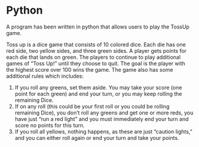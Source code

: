 # Python
A program has been written in python that allows users to play the TossUp game.

Toss up is a dice game that consists of 10 colored dice. Each die has one red side, two yellow sides, and three green sides. A player gets points for each die that lands on green. The players to continue to play additional games of “Toss Up!” until they choose to quit. The goal is the player with the highest score over 100 wins the game. The game also has some additional rules which includes:

1.	If you roll any greens, set them aside. You may take your score (one point for each green) and end your turn, or you may keep rolling the remaining Dice.
2.	If on any roll (this could be your first roll or you could be rolling remaining Dice), you don’t roll any greens and get one or more reds, you have just “run a red light” and you must immediately end your turn and score no points for this turn.
3.	If you roll all yellows, nothing happens, as these are just “caution lights,” and you can either roll again or end your turn and take your points.


